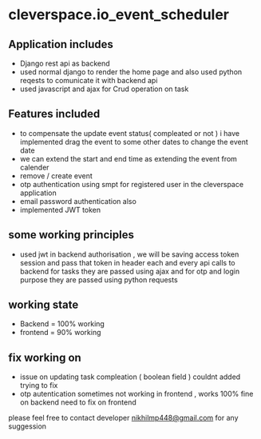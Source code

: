 # cleverspace.io_event_scheduler
## Application includes
- Django rest api as backend
- used normal django to render the home page and also used python reqests to comunicate it with backend api
- used javascript and ajax for Crud operation on task 

## Features included
- to compensate the update event status( compleated or not ) i have implemented drag the event to some other dates to change the event date 
- we can extend the start and end time as extending the event from calender
- remove / create event
- otp authentication using smpt for registered user in the cleverspace application
- email password authentication also
- implemented JWT token 

## some working principles
- used jwt in backend authorisation , we will be saving access token session and pass that token in header each and every api calls to backend 
for tasks they are passed using ajax and for otp and login purpose they are passed using python requests

## working state 
- Backend = 100% working
- frontend = 90% working
  
## fix working on 
- issue on updating task compleation ( boolean field ) couldnt added trying to fix
- otp autentication sometimes not working in frontend , works 100% fine on backend need to fix on frontend

please feel free to contact developer nikhilmp448@gmail.com for any suggession
